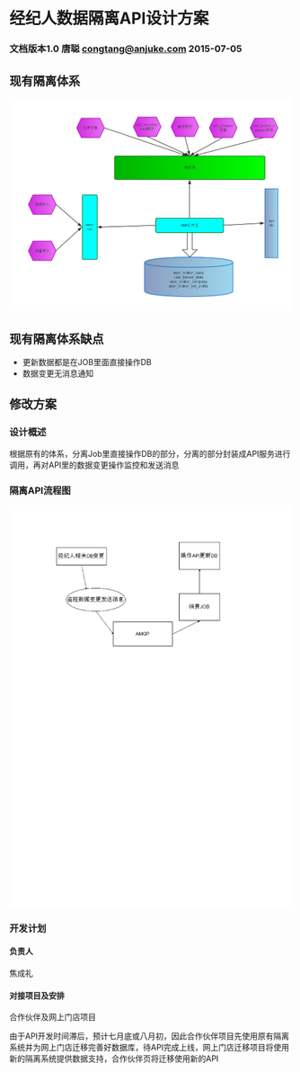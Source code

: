 # 经纪人数据隔离API设计方案

### 文档版本1.0 唐聪 <congtang@anjuke.com> 2015-07-05

## 现有隔离体系

![经纪人隔离体系](broker-EventUpdate.png "经纪人隔离体系")

## 现有隔离体系缺点

- 更新数据都是在JOB里面直接操作DB
- 数据变更无消息通知

## 修改方案

### 设计概述

根据原有的体系，分离Job里直接操作DB的部分，分离的部分封装成API服务进行调用，再对API里的数据变更操作监控和发送消息

### 隔离API流程图

![经纪人隔离API](broker-api.png "经纪人隔离API")

### 开发计划

#### 负责人

焦成礼

#### 对接项目及安排
    
合作伙伴及网上门店项目

由于API开发时间滞后，预计七月底或八月初，因此合作伙伴项目先使用原有隔离系统并为网上门店迁移完善好数据库，待API完成上线，网上门店迁移项目将使用新的隔离系统提供数据支持，合作伙伴页将迁移使用新的API
